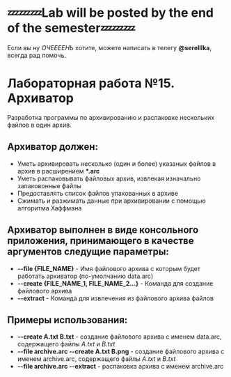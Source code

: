 # 💤💤💤Lab will be posted by the end of the semester💤💤💤
Если вы ну _ОЧЕЕЕЕНЬ_ хотите, можете написать в телегу __@serelllka__, всегда рад помочь. 
# Лабораторная работа №15. Архиватор
Разработка программы по архивированию и распаковке нескольких файлов в один архив.
## Архиватор должен:
* Уметь архивировать несколько (один и более) указаных файлов в архив в расширением __*.arc__
* Уметь распаковывать файловых архив, извлекая изначально запаковонные файлы
* Предоставлять список файлов упакованных в архиве
* Сжимать и разжимать данные при архивировании  с помощью алгоритма Хаффмана
## Архиватор выполнен в виде консольного приложения, принимающего в качестве аргументов следущие параметры:
* __--file {FILE_NAME}__ - Имя файлового архива с которым будет работать архиватор (по-умолчанию data.arc)
* __--create {FILE_NAME_1, FILE_NAME_2...}__ - Команда для создание файлового архива 
* __--extract__ - Команда для извлечения из файлового архива файлов
## Примеры использования:
* __--create A.txt B.txt__ - создание файлового архива с именем data.arc, содержащего файлы _A.txt_ и _B.txt_
* __--file archive.arc --create A.txt B.png__ - создание файлового архива с именем archive.arc, содержащего файлы _A.txt_ и _B.txt_
* __--file archive.arc --extract__ - распаковка архива с именем archive.arc
